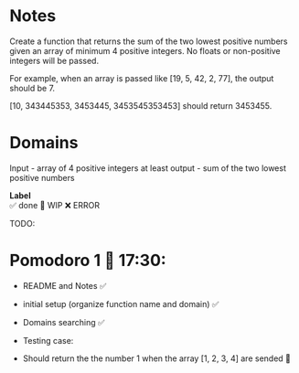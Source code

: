 # Notes

Create a function that returns the sum of the two lowest positive numbers given an array of minimum 4 positive integers. No floats or non-positive integers will be passed.

For example, when an array is passed like [19, 5, 42, 2, 77], the output should be 7.

[10, 343445353, 3453445, 3453545353453] should return 3453455.

# Domains

Input - array of 4 positive integers at least
output - sum of the two lowest positive numbers

**Label**  
✅ done 🚧 WIP ❌ ERROR

TODO:

# Pomodoro 1 🍅 17:30:

- README and Notes ✅
- initial setup (organize function name and domain) ✅
- Domains searching ✅

- Testing case:

- Should return the the number 1 when the array [1, 2, 3, 4] are sended 🚧
